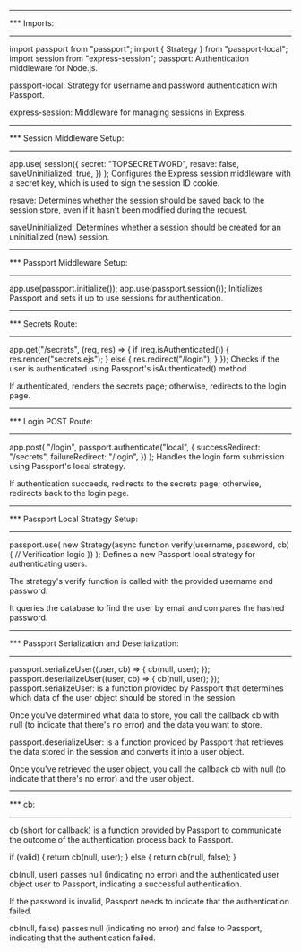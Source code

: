 ***
*** Imports:
***

import passport from "passport";
import { Strategy } from "passport-local";
import session from "express-session";
passport: Authentication middleware for Node.js.

passport-local: Strategy for username and password authentication with Passport.

express-session: Middleware for managing sessions in Express.

***
*** Session Middleware Setup:
***

app.use(
session({
secret: "TOPSECRETWORD",
resave: false,
saveUninitialized: true,
})
);
Configures the Express session middleware with a secret key, which is used to sign the session ID cookie.

resave: Determines whether the session should be saved back to the session store, even if it hasn't been modified during the request.

saveUninitialized: Determines whether a session should be created for an uninitialized (new) session.

***
*** Passport Middleware Setup:
***

app.use(passport.initialize());
app.use(passport.session());
Initializes Passport and sets it up to use sessions for authentication.

***
*** Secrets Route:
***

app.get("/secrets", (req, res) => {
if (req.isAuthenticated()) {
res.render("secrets.ejs");
} else {
res.redirect("/login");
}
});
Checks if the user is authenticated using Passport's isAuthenticated() method.

If authenticated, renders the secrets page; otherwise, redirects to the login page.

***
*** Login POST Route:
***

app.post(
"/login",
passport.authenticate("local", {
successRedirect: "/secrets",
failureRedirect: "/login",
})
);
Handles the login form submission using Passport's local strategy.

If authentication succeeds, redirects to the secrets page; otherwise, redirects back to the login page.

***
*** Passport Local Strategy Setup:
***

passport.use(
new Strategy(async function verify(username, password, cb) {
// Verification logic
})
);
Defines a new Passport local strategy for authenticating users.

The strategy's verify function is called with the provided username and password.

It queries the database to find the user by email and compares the hashed password.

***
*** Passport Serialization and Deserialization:
***

passport.serializeUser((user, cb) => {
cb(null, user);
});
passport.deserializeUser((user, cb) => {
cb(null, user);
});
passport.serializeUser: is a function provided by Passport that determines which data of the user object should be stored in the session.

Once you've determined what data to store, you call the callback cb with null (to indicate that there's no error) and the data you want to store.

passport.deserializeUser: is a function provided by Passport that retrieves the data stored in the session and converts it into a user object.

Once you've retrieved the user object, you call the callback cb with null (to indicate that there's no error) and the user object.

***
*** cb:
***

cb (short for callback) is a function provided by Passport to communicate the outcome of the authentication process back to Passport.

if (valid) { return cb(null, user); } else { return cb(null, false); }

cb(null, user) passes null (indicating no error) and the authenticated user object user to Passport, indicating a successful authentication.

If the password is invalid, Passport needs to indicate that the authentication failed.

cb(null, false) passes null (indicating no error) and false to Passport, indicating that the authentication failed.
